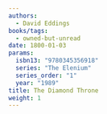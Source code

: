 ```yaml
---
authors:
  - David Eddings
books/tags:
  - owned-but-unread
date: 1800-01-03
params:
  isbn13: "9780345356918"
  series: "The Elenium"
  series_order: "1"
  year: "1989"
title: The Diamond Throne
weight: 1
---
```


<!--more-->
